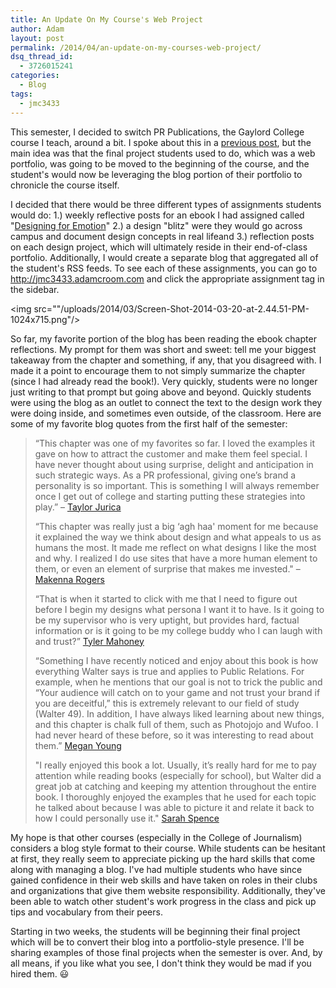 ```yaml
---
title: An Update On My Course's Web Project
author: Adam
layout: post
permalink: /2014/04/an-update-on-my-courses-web-project/
dsq_thread_id:
  - 3726015241
categories:
  - Blog
tags:
  - jmc3433
---
```

This semester, I decided to switch PR Publications, the Gaylord College course I teach, around a bit. I spoke about this in a [previous post][1], but the main idea was that the final project students used to do, which was a web portfolio, was going to be moved to the beginning of the course, and the student's would now be leveraging the blog portion of their portfolio to chronicle the course itself.

I decided that there would be three different types of assignments students would do: 1.) weekly reflective posts for an ebook I had assigned called "[Designing for Emotion][2]" 2.) a design "blitz" were they would go across campus and document design concepts in real lifeand 3.) reflection posts on each design project, which will ultimately reside in their end-of-class portfolio. Additionally, I would create a separate blog that aggregated all of the student's RSS feeds. To see each of these assignments, you can go to <http://jmc3433.adamcroom.com> and click the appropriate assignment tag in the sidebar.

<img src=""/uploads/2014/03/Screen-Shot-2014-03-20-at-2.44.51-PM-1024x715.png"/>

So far, my favorite portion of the blog has been reading the ebook chapter reflections. My prompt for them was short and sweet: tell me your biggest takeaway from the chapter and something, if any, that you disagreed with. I made it a point to encourage them to not simply summarize the chapter (since I had already read the book!). Very quickly, students were no longer just writing to that prompt but going above and beyond. Quickly students were using the blog as an outlet to connect the text to the design work they were doing inside, and sometimes even outside, of the classroom. Here are some of my favorite blog quotes from the first half of the semester:

> “This chapter was one of my favorites so far. I loved the examples it gave on how to attract the customer and make them feel special. I have never thought about using surprise, delight and anticipation in such strategic ways. As a PR professional, giving one’s brand a personality is so important. This is something I will always remember once I get out of college and starting putting these strategies into play.” – [Taylor Jurica][3]
>
> “This chapter was really just a big &#8216;agh haa' moment for me because it explained the way we think about design and what appeals to us as humans the most. It made me reflect on what designs I like the most and why. I realized I do use sites that have a more human element to them, or even an element of surprise that makes me invested." – [Makenna Rogers][4]
>
> “That is when it started to click with me that I need to figure out before I begin my designs what persona I want it to have. Is it going to be my supervisor who is very uptight, but provides hard, factual information or is it going to be my college buddy who I can laugh with and trust?” [Tyler Mahoney][5]
>
> “Something I have recently noticed and enjoy about this book is how everything Walter says is true and applies to Public Relations. For example, when he mentions that our goal is not to trick the public and “Your audience will catch on to your game and not trust your brand if you are deceitful,” this is extremely relevant to our field of study (Walter 49). In addition, I have always liked learning about new things, and this chapter is chalk full of them, such as Photojojo and Wufoo. I had never heard of these before, so it was interesting to read about them.” [Megan Young][6]
>
> "I really enjoyed this book a lot. Usually, it’s really hard for me to pay attention while reading books (especially for school), but Walter did a great job at catching and keeping my attention throughout the entire book. I thoroughly enjoyed the examples that he used for each topic he talked about because I was able to picture it and relate it back to how I could personally use it." [Sarah Spence][7]

My hope is that other courses (especially in the College of Journalism) considers a blog style format to their course. While students can be hesitant at first, they really seem to appreciate picking up the hard skills that come along with managing a blog. I've had multiple students who have since gained confidence in their web skills and have taken on roles in their clubs and organizations that give them website responsibility. Additionally, they've been able to watch other student's work progress in the class and pick up tips and vocabulary from their peers.

Starting in two weeks, the students will be beginning their final project which will be to convert their blog into a portfolio-style presence. I'll be sharing examples of those final projects when the semester is over. And, by all means, if you like what you see, I don't think they would be mad if you hired them. :smiley:

 [1]: http://adamcroom.com/2014/01/follow-along-with-my-students-work-this-semester/
 [2]: http://www.abookapart.com/products/designing-for-emotion
 [3]: http://taylorjurica.com/?p=26
 [4]: http://makennarogers.com/?p=23
 [5]: http://tmmahoney.com/?p=25
 [6]: http://meganmyoung.com/?p=41
 [7]: http://sarahjspence.com/?p=40
